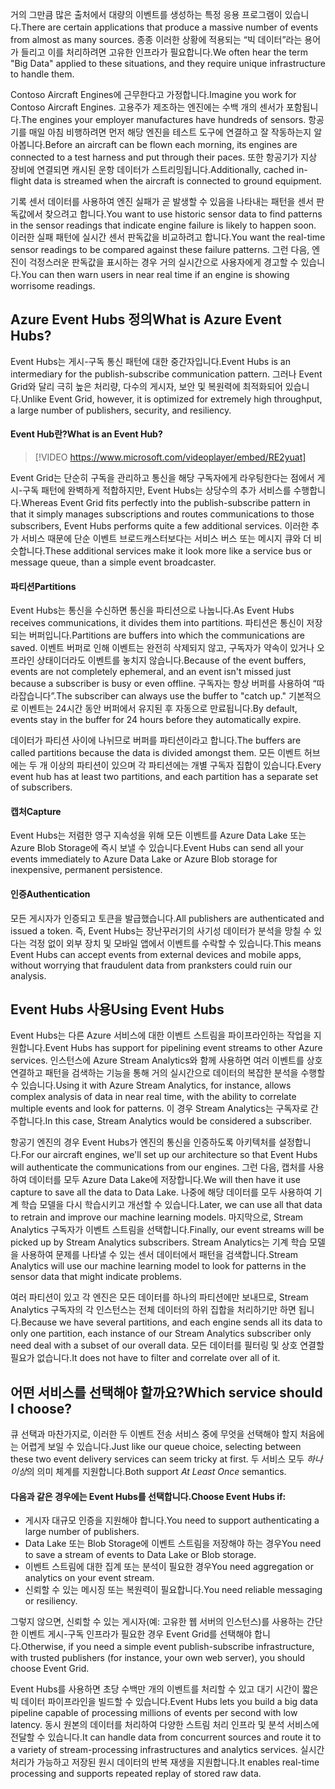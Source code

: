 <span data-ttu-id="756d8-101">거의 그만큼 많은 출처에서 대량의 이벤트를 생성하는 특정 응용 프로그램이 있습니다.</span><span class="sxs-lookup"><span data-stu-id="756d8-101">There are certain applications that produce a massive number of events from almost as many sources.</span></span> <span data-ttu-id="756d8-102">종종 이러한 상황에 적용되는 “빅 데이터”라는 용어가 들리고 이를 처리하려면 고유한 인프라가 필요합니다.</span><span class="sxs-lookup"><span data-stu-id="756d8-102">We often hear the term "Big Data" applied to these situations, and they require unique infrastructure to handle them.</span></span>

<span data-ttu-id="756d8-103">Contoso Aircraft Engines에 근무한다고 가정합니다.</span><span class="sxs-lookup"><span data-stu-id="756d8-103">Imagine you work for Contoso Aircraft Engines.</span></span> <span data-ttu-id="756d8-104">고용주가 제조하는 엔진에는 수백 개의 센서가 포함됩니다.</span><span class="sxs-lookup"><span data-stu-id="756d8-104">The engines your employer manufactures have hundreds of sensors.</span></span> <span data-ttu-id="756d8-105">항공기를 매일 아침 비행하려면 먼저 해당 엔진을 테스트 도구에 연결하고 잘 작동하는지 알아봅니다.</span><span class="sxs-lookup"><span data-stu-id="756d8-105">Before an aircraft can be flown each morning, its engines are connected to a test harness and put through their paces.</span></span> <span data-ttu-id="756d8-106">또한 항공기가 지상 장비에 연결되면 캐시된 운항 데이터가 스트리밍됩니다.</span><span class="sxs-lookup"><span data-stu-id="756d8-106">Additionally, cached in-flight data is streamed when the aircraft is connected to ground equipment.</span></span>

<span data-ttu-id="756d8-107">기록 센서 데이터를 사용하여 엔진 실패가 곧 발생할 수 있음을 나타내는 패턴을 센서 판독값에서 찾으려고 합니다.</span><span class="sxs-lookup"><span data-stu-id="756d8-107">You want to use historic sensor data to find patterns in the sensor readings that indicate engine failure is likely to happen soon.</span></span> <span data-ttu-id="756d8-108">이러한 실패 패턴에 실시간 센서 판독값을 비교하려고 합니다.</span><span class="sxs-lookup"><span data-stu-id="756d8-108">You want the real-time sensor readings to be compared against these failure patterns.</span></span> <span data-ttu-id="756d8-109">그런 다음, 엔진이 걱정스러운 판독값을 표시하는 경우 거의 실시간으로 사용자에게 경고할 수 있습니다.</span><span class="sxs-lookup"><span data-stu-id="756d8-109">You can then warn users in near real time if an engine is showing worrisome readings.</span></span>

## <a name="what-is-azure-event-hubs"></a><span data-ttu-id="756d8-110">Azure Event Hubs 정의</span><span class="sxs-lookup"><span data-stu-id="756d8-110">What is Azure Event Hubs?</span></span>
<span data-ttu-id="756d8-111">Event Hubs는 게시-구독 통신 패턴에 대한 중간자입니다.</span><span class="sxs-lookup"><span data-stu-id="756d8-111">Event Hubs is an intermediary for the publish-subscribe communication pattern.</span></span> <span data-ttu-id="756d8-112">그러나 Event Grid와 달리 극히 높은 처리량, 다수의 게시자, 보안 및 복원력에 최적화되어 있습니다.</span><span class="sxs-lookup"><span data-stu-id="756d8-112">Unlike Event Grid, however, it is optimized for extremely high throughput, a large number of publishers, security, and resiliency.</span></span>

#### <a name="what-is-an-event-hub"></a><span data-ttu-id="756d8-113">Event Hub란?</span><span class="sxs-lookup"><span data-stu-id="756d8-113">What is an Event Hub?</span></span>

> [!VIDEO https://www.microsoft.com/videoplayer/embed/RE2yuat]

<span data-ttu-id="756d8-114">Event Grid는 단순히 구독을 관리하고 통신을 해당 구독자에게 라우팅한다는 점에서 게시-구독 패턴에 완벽하게 적합하지만, Event Hubs는 상당수의 추가 서비스를 수행합니다.</span><span class="sxs-lookup"><span data-stu-id="756d8-114">Whereas Event Grid fits perfectly into the publish-subscribe pattern in that it simply manages subscriptions and routes communications to those subscribers, Event Hubs performs quite a few additional services.</span></span> <span data-ttu-id="756d8-115">이러한 추가 서비스 때문에 단순 이벤트 브로드캐스터보다는 서비스 버스 또는 메시지 큐와 더 비슷합니다.</span><span class="sxs-lookup"><span data-stu-id="756d8-115">These additional services make it look more like a service bus or message queue, than a simple event broadcaster.</span></span>

#### <a name="partitions"></a><span data-ttu-id="756d8-116">파티션</span><span class="sxs-lookup"><span data-stu-id="756d8-116">Partitions</span></span>
<span data-ttu-id="756d8-117">Event Hubs는 통신을 수신하면 통신을 파티션으로 나눕니다.</span><span class="sxs-lookup"><span data-stu-id="756d8-117">As Event Hubs receives communications, it divides them into partitions.</span></span> <span data-ttu-id="756d8-118">파티션은 통신이 저장되는 버퍼입니다.</span><span class="sxs-lookup"><span data-stu-id="756d8-118">Partitions are buffers into which the communications are saved.</span></span> <span data-ttu-id="756d8-119">이벤트 버퍼로 인해 이벤트는 완전히 삭제되지 않고, 구독자가 약속이 있거나 오프라인 상태이더라도 이벤트를 놓치지 않습니다.</span><span class="sxs-lookup"><span data-stu-id="756d8-119">Because of the event buffers, events are not completely ephemeral, and an event isn't missed just because a subscriber is busy or even offline.</span></span> <span data-ttu-id="756d8-120">구독자는 항상 버퍼를 사용하여 “따라잡습니다”.</span><span class="sxs-lookup"><span data-stu-id="756d8-120">The subscriber can always use the buffer to "catch up."</span></span> <span data-ttu-id="756d8-121">기본적으로 이벤트는 24시간 동안 버퍼에서 유지된 후 자동으로 만료됩니다.</span><span class="sxs-lookup"><span data-stu-id="756d8-121">By default, events stay in the buffer for 24 hours before they automatically expire.</span></span>

<span data-ttu-id="756d8-122">데이터가 파티션 사이에 나뉘므로 버퍼를 파티션이라고 합니다.</span><span class="sxs-lookup"><span data-stu-id="756d8-122">The buffers are called partitions because the data is divided amongst them.</span></span> <span data-ttu-id="756d8-123">모든 이벤트 허브에는 두 개 이상의 파티션이 있으며 각 파티션에는 개별 구독자 집합이 있습니다.</span><span class="sxs-lookup"><span data-stu-id="756d8-123">Every event hub has at least two partitions, and each partition has a separate set of subscribers.</span></span>

#### <a name="capture"></a><span data-ttu-id="756d8-124">캡처</span><span class="sxs-lookup"><span data-stu-id="756d8-124">Capture</span></span>
<span data-ttu-id="756d8-125">Event Hubs는 저렴한 영구 지속성을 위해 모든 이벤트를 Azure Data Lake 또는 Azure Blob Storage에 즉시 보낼 수 있습니다.</span><span class="sxs-lookup"><span data-stu-id="756d8-125">Event Hubs can send all your events immediately to Azure Data Lake or Azure Blob storage for inexpensive, permanent persistence.</span></span>

#### <a name="authentication"></a><span data-ttu-id="756d8-126">인증</span><span class="sxs-lookup"><span data-stu-id="756d8-126">Authentication</span></span>
<span data-ttu-id="756d8-127">모든 게시자가 인증되고 토큰을 발급했습니다.</span><span class="sxs-lookup"><span data-stu-id="756d8-127">All publishers are authenticated and issued a token.</span></span> <span data-ttu-id="756d8-128">즉, Event Hubs는 장난꾸러기의 사기성 데이터가 분석을 망칠 수 있다는 걱정 없이 외부 장치 및 모바일 앱에서 이벤트를 수락할 수 있습니다.</span><span class="sxs-lookup"><span data-stu-id="756d8-128">This means Event Hubs can accept events from external devices and mobile apps, without worrying that fraudulent data from pranksters could ruin our analysis.</span></span> 

## <a name="using-event-hubs"></a><span data-ttu-id="756d8-129">Event Hubs 사용</span><span class="sxs-lookup"><span data-stu-id="756d8-129">Using Event Hubs</span></span>
<span data-ttu-id="756d8-130">Event Hubs는 다른 Azure 서비스에 대한 이벤트 스트림을 파이프라인하는 작업을 지원합니다.</span><span class="sxs-lookup"><span data-stu-id="756d8-130">Event Hubs has support for pipelining event streams to other Azure services.</span></span> <span data-ttu-id="756d8-131">인스턴스에 Azure Stream Analytics와 함께 사용하면 여러 이벤트를 상호 연결하고 패턴을 검색하는 기능을 통해 거의 실시간으로 데이터의 복잡한 분석을 수행할 수 있습니다.</span><span class="sxs-lookup"><span data-stu-id="756d8-131">Using it with Azure Stream Analytics, for instance, allows complex analysis of data in near real time, with the ability to correlate multiple events and look for patterns.</span></span> <span data-ttu-id="756d8-132">이 경우 Stream Analytics는 구독자로 간주합니다.</span><span class="sxs-lookup"><span data-stu-id="756d8-132">In this case, Stream Analytics would be considered a subscriber.</span></span>

<span data-ttu-id="756d8-133">항공기 엔진의 경우 Event Hubs가 엔진의 통신을 인증하도록 아키텍처를 설정합니다.</span><span class="sxs-lookup"><span data-stu-id="756d8-133">For our aircraft engines, we'll set up our architecture so that Event Hubs will authenticate the communications from our engines.</span></span> <span data-ttu-id="756d8-134">그런 다음, 캡처를 사용하여 데이터를 모두 Azure Data Lake에 저장합니다.</span><span class="sxs-lookup"><span data-stu-id="756d8-134">We will then have it use capture to save all the data to Data Lake.</span></span> <span data-ttu-id="756d8-135">나중에 해당 데이터를 모두 사용하여 기계 학습 모델을 다시 학습시키고 개선할 수 있습니다.</span><span class="sxs-lookup"><span data-stu-id="756d8-135">Later, we can use all that data to retrain and improve our machine learning models.</span></span> <span data-ttu-id="756d8-136">마지막으로, Stream Analytics 구독자가 이벤트 스트림을 선택합니다.</span><span class="sxs-lookup"><span data-stu-id="756d8-136">Finally, our event streams will be picked up by Stream Analytics subscribers.</span></span> <span data-ttu-id="756d8-137">Stream Analytics는 기계 학습 모델을 사용하여 문제를 나타낼 수 있는 센서 데이터에서 패턴을 검색합니다.</span><span class="sxs-lookup"><span data-stu-id="756d8-137">Stream Analytics will use our machine learning model to look for patterns in the sensor data that might indicate problems.</span></span>

<span data-ttu-id="756d8-138">여러 파티션이 있고 각 엔진은 모든 데이터를 하나의 파티션에만 보내므로, Stream Analytics 구독자의 각 인스턴스는 전체 데이터의 하위 집합을 처리하기만 하면 됩니다.</span><span class="sxs-lookup"><span data-stu-id="756d8-138">Because we have several partitions, and each engine sends all its data to only one partition, each instance of our Stream Analytics subscriber only need deal with a subset of our overall data.</span></span> <span data-ttu-id="756d8-139">모든 데이터를 필터링 및 상호 연결할 필요가 없습니다.</span><span class="sxs-lookup"><span data-stu-id="756d8-139">It does not have to filter and correlate over all of it.</span></span>

## <a name="which-service-should-i-choose"></a><span data-ttu-id="756d8-140">어떤 서비스를 선택해야 할까요?</span><span class="sxs-lookup"><span data-stu-id="756d8-140">Which service should I choose?</span></span>
<span data-ttu-id="756d8-141">큐 선택과 마찬가지로, 이러한 두 이벤트 전송 서비스 중에 무엇을 선택해야 할지 처음에는 어렵게 보일 수 있습니다.</span><span class="sxs-lookup"><span data-stu-id="756d8-141">Just like our queue choice, selecting between these two event delivery services can seem tricky at first.</span></span> <span data-ttu-id="756d8-142">두 서비스 모두 *하나 이상*의 의미 체계를 지원합니다.</span><span class="sxs-lookup"><span data-stu-id="756d8-142">Both support *At Least Once* semantics.</span></span>

#### <a name="choose-event-hubs-if"></a><span data-ttu-id="756d8-143">다음과 같은 경우에는 Event Hubs를 선택합니다.</span><span class="sxs-lookup"><span data-stu-id="756d8-143">Choose Event Hubs if:</span></span>  

- <span data-ttu-id="756d8-144">게시자 대규모 인증을 지원해야 합니다.</span><span class="sxs-lookup"><span data-stu-id="756d8-144">You need to support authenticating a large number of publishers.</span></span>
- <span data-ttu-id="756d8-145">Data Lake 또는 Blob Storage에 이벤트 스트림을 저장해야 하는 경우</span><span class="sxs-lookup"><span data-stu-id="756d8-145">You need to save a stream of events to Data Lake or Blob storage.</span></span>
- <span data-ttu-id="756d8-146">이벤트 스트림에 대한 집계 또는 분석이 필요한 경우</span><span class="sxs-lookup"><span data-stu-id="756d8-146">You need aggregation or analytics on your event stream.</span></span>
- <span data-ttu-id="756d8-147">신뢰할 수 있는 메시징 또는 복원력이 필요합니다.</span><span class="sxs-lookup"><span data-stu-id="756d8-147">You need reliable messaging or resiliency.</span></span>  

<span data-ttu-id="756d8-148">그렇지 않으면, 신뢰할 수 있는 게시자(예: 고유한 웹 서버의 인스턴스)를 사용하는 간단한 이벤트 게시-구독 인프라가 필요한 경우 Event Grid를 선택해야 합니다.</span><span class="sxs-lookup"><span data-stu-id="756d8-148">Otherwise, if you need a simple event publish-subscribe infrastructure, with trusted publishers (for instance, your own web server), you should choose Event Grid.</span></span>

<span data-ttu-id="756d8-149">Event Hubs를 사용하면 초당 수백만 개의 이벤트를 처리할 수 있고 대기 시간이 짧은 빅 데이터 파이프라인을 빌드할 수 있습니다.</span><span class="sxs-lookup"><span data-stu-id="756d8-149">Event Hubs lets you build a big data pipeline capable of processing millions of events per second with low latency.</span></span> <span data-ttu-id="756d8-150">동시 원본의 데이터를 처리하여 다양한 스트림 처리 인프라 및 분석 서비스에 전달할 수 있습니다.</span><span class="sxs-lookup"><span data-stu-id="756d8-150">It can handle data from concurrent sources and route it to a variety of stream-processing infrastructures and analytics services.</span></span> <span data-ttu-id="756d8-151">실시간 처리가 가능하고 저장된 원시 데이터의 반복 재생을 지원합니다.</span><span class="sxs-lookup"><span data-stu-id="756d8-151">It enables real-time processing and supports repeated replay of stored raw data.</span></span> 